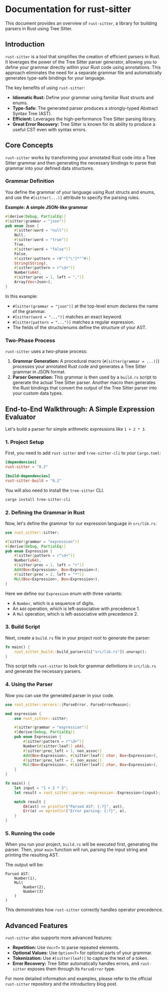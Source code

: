 # Documentation for rust-sitter

This document provides an overview of `rust-sitter`, a library for building
parsers in Rust using Tree Sitter.

## Introduction

`rust-sitter` is a tool that simplifies the creation of efficient parsers in
Rust. It leverages the power of the Tree Sitter parser generator, allowing you
to define your grammar directly within your Rust code using annotations. This
approach eliminates the need for a separate grammar file and automatically
generates type-safe bindings for your language.

The key benefits of using `rust-sitter`:

- **Idiomatic Rust:** Define your grammar using familiar Rust structs and enums.
- **Type-Safe:** The generated parser produces a strongly-typed Abstract Syntax
  Tree (AST).
- **Efficient:** Leverages the high-performance Tree Sitter parsing library.
- **Great Error Recovery:** Tree Sitter is known for its ability to produce a
  useful CST even with syntax errors.

## Core Concepts

`rust-sitter` works by transforming your annotated Rust code into a Tree Sitter
grammar and then generating the necessary bindings to parse that grammar into
your defined data structures.

### Grammar Definition

You define the grammar of your language using Rust structs and enums, and use
the `#[sitter(...)]` attribute to specify the parsing rules.

**Example: A simple JSON-like grammar**

```rust
#[derive(Debug, PartialEq)]
#[sitter(grammar = "json")]
pub enum Json {
    #[sitter(word = "null")]
    Null,
    #[sitter(word = "true")]
    True,
    #[sitter(word = "false")]
    False,
    #[sitter(pattern = r#""[^\"]*""#)]
    String(String),
    #[sitter(pattern = r"\d+")]
    Number(u64),
    #[sitter(prec = 1, left = ",")]
    Array(Vec<Json>),
}
```

In this example:

- `#[sitter(grammar = "json")]` at the top-level enum declares the name of the
  grammar.
- `#[sitter(word = "...")]` matches an exact keyword.
- `#[sitter(pattern = "...")]` matches a regular expression.
- The fields of the structs/enums define the structure of your AST.

### Two-Phase Process

`rust-sitter` uses a two-phase process:

1.  **Grammar Generation:** A procedural macro (`#[sitter(grammar = ...)]`)
    processes your annotated Rust code and generates a Tree Sitter grammar in
    JSON format.
2.  **Parser Generation:** This grammar is then used by a `build.rs` script to
    generate the actual Tree Sitter parser. Another macro then generates the
    Rust bindings that convert the output of the Tree Sitter parser into your
    custom data types.

## End-to-End Walkthrough: A Simple Expression Evaluator

Let's build a parser for simple arithmetic expressions like `1 + 2 * 3`.

### 1. Project Setup

First, you need to add `rust-sitter` and `tree-sitter-cli` to your `Cargo.toml`:

```toml
[dependencies]
rust-sitter = "0.2"

[build-dependencies]
rust-sitter-build = "0.2"
```

You will also need to install the `tree-sitter` CLI.

```bash
cargo install tree-sitter-cli
```

### 2. Defining the Grammar in Rust

Now, let's define the grammar for our expression language in `src/lib.rs`:

```rust
use rust_sitter::sitter;

#[sitter(grammar = "expression")]
#[derive(Debug, PartialEq)]
pub enum Expression {
    #[sitter(pattern = r"\d+")]
    Number(u64),
    #[sitter(prec = 1, left = "+")]
    Add(Box<Expression>, Box<Expression>),
    #[sitter(prec = 2, left = "*")]
    Mul(Box<Expression>, Box<Expression>),
}
```

Here we define our `Expression` enum with three variants:

- A `Number`, which is a sequence of digits.
- An `Add` operation, which is left-associative with precedence 1.
- A `Mul` operation, which is left-associative with precedence 2.

### 3. Build Script

Next, create a `build.rs` file in your project root to generate the parser:

```rust
fn main() {
    rust_sitter_build::build_parsers(&["src/lib.rs"]).unwrap();
}
```

This script tells `rust-sitter` to look for grammar definitions in `src/lib.rs`
and generate the necessary parsers.

### 4. Using the Parser

Now you can use the generated parser in your code.

```rust
use rust_sitter::errors::{ParseError, ParseErrorReason};

mod expression {
    use rust_sitter::sitter;

    #[sitter(grammar = "expression")]
    #[derive(Debug, PartialEq)]
    pub enum Expression {
        #[sitter(pattern = r"\d+")]
        Number(#[sitter(leaf)] u64),
        #[sitter(prec_left = 1, non_assoc)]
        Add(Box<Expression>, #[sitter(leaf)] char, Box<Expression>),
        #[sitter(prec_left = 2, non_assoc)]
        Mul(Box<Expression>, #[sitter(leaf)] char, Box<Expression>),
    }
}

fn main() {
    let input = "1 + 2 * 3";
    let result = rust_sitter::parse::<expression::Expression>(input);

    match result {
        Ok(ast) => println!("Parsed AST: {:?}", ast),
        Err(e) => eprintln!("Error parsing: {:?}", e),
    }
}
```

### 5. Running the code

When you run your project, `build.rs` will be executed first, generating the
parser. Then, your `main` function will run, parsing the input string and
printing the resulting AST.

The output will be:

```
Parsed AST:
    Number(1),
    Mul(
        Number(2),
        Number(3)
    )
)
```

This demonstrates how `rust-sitter` correctly handles operator precedence.

## Advanced Features

`rust-sitter` also supports more advanced features:

- **Repetition:** Use `Vec<T>` to parse repeated elements.
- **Optional Values:** Use `Option<T>` for optional parts of your grammar.
- **Tokenization:** Use `#[sitter(leaf)]` to capture the text of a token.
- **Error Recovery:** Tree Sitter automatically handles errors, and
  `rust-sitter` exposes them through its `ParseError` type.

For more detailed information and examples, please refer to the official
`rust-sitter` repository and the introductory blog post.

